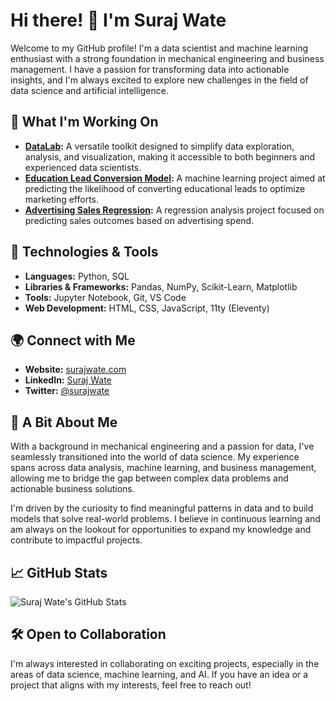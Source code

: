 # Hi there! 👋 I'm Suraj Wate

Welcome to my GitHub profile! I'm a data scientist and machine learning enthusiast with a strong foundation in mechanical engineering and business management. I have a passion for transforming data into actionable insights, and I'm always excited to explore new challenges in the field of data science and artificial intelligence.

## 🌱 What I'm Working On
- **[DataLab](https://github.com/surajwate/DataLab):** A versatile toolkit designed to simplify data exploration, analysis, and visualization, making it accessible to both beginners and experienced data scientists.
- **[Education Lead Conversion Model](https://github.com/surajwate/Education-Lead-Conversion-Model):** A machine learning project aimed at predicting the likelihood of converting educational leads to optimize marketing efforts.
- **[Advertising Sales Regression](https://github.com/surajwate/advertising-sales-regression):** A regression analysis project focused on predicting sales outcomes based on advertising spend.

## 🔧 Technologies & Tools
- **Languages:** Python, SQL
- **Libraries & Frameworks:** Pandas, NumPy, Scikit-Learn, Matplotlib
- **Tools:** Jupyter Notebook, Git, VS Code
- **Web Development:** HTML, CSS, JavaScript, 11ty (Eleventy)

## 🌍 Connect with Me
- **Website:** [surajwate.com](https://surajwate.com)
- **LinkedIn:** [Suraj Wate](https://www.linkedin.com/in/surajwate/)
- **Twitter:** [@surajwate](https://twitter.com/surajwate)

## 🚀 A Bit About Me
With a background in mechanical engineering and a passion for data, I've seamlessly transitioned into the world of data science. My experience spans across data analysis, machine learning, and business management, allowing me to bridge the gap between complex data problems and actionable business solutions. 

I'm driven by the curiosity to find meaningful patterns in data and to build models that solve real-world problems. I believe in continuous learning and am always on the lookout for opportunities to expand my knowledge and contribute to impactful projects.

## 📈 GitHub Stats
![Suraj Wate's GitHub Stats](https://github-readme-stats.vercel.app/api?username=surajwate&show_icons=true&theme=radical)

## 🛠️ Open to Collaboration
I'm always interested in collaborating on exciting projects, especially in the areas of data science, machine learning, and AI. If you have an idea or a project that aligns with my interests, feel free to reach out!



<!---
surajwate/surajwate is a ✨ special ✨ repository because its `README.md` (this file) appears on your GitHub profile.
You can click the Preview link to take a look at your changes.
--->
